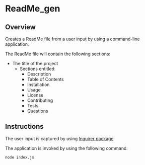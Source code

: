 # ReadMe_gen
## Overview

Creates a ReadMe file from a user input by using a command-line application.

The ReadMe file will contain the following sections:
  * The title of the project 
    * Sections entitled:
      * Description 
      * Table of Contents 
      * Installation 
      * Usage 
      * License 
      * Contributing 
      * Tests 
      * Questions

## Instructions
The user input is captured by using [Inquirer package](https://www.npmjs.com/package/inquirer)

The application is invoked by using the following command:

```bash
node index.js
```
